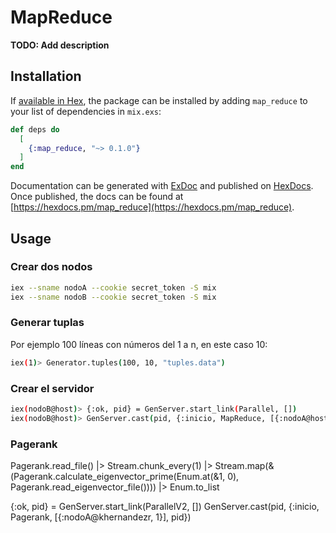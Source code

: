 # MapReduce

**TODO: Add description**

## Installation

If [available in Hex](https://hex.pm/docs/publish), the package can be installed
by adding `map_reduce` to your list of dependencies in `mix.exs`:

```elixir
def deps do
  [
    {:map_reduce, "~> 0.1.0"}
  ]
end
```

Documentation can be generated with [ExDoc](https://github.com/elixir-lang/ex_doc)
and published on [HexDocs](https://hexdocs.pm). Once published, the docs can
be found at [https://hexdocs.pm/map_reduce](https://hexdocs.pm/map_reduce).

## Usage

### Crear dos nodos
```bash
iex --sname nodoA --cookie secret_token -S mix 
iex --sname nodoB --cookie secret_token -S mix 
```

### Generar tuplas

Por ejemplo 100 líneas con números del 1 a n, en este caso 10:

```bash
iex(1)> Generator.tuples(100, 10, "tuples.data")
```

### Crear el servidor 

```bash
iex(nodoB@host)> {:ok, pid} = GenServer.start_link(Parallel, [])
iex(nodoB@host)> GenServer.cast(pid, {:inicio, MapReduce, [{:nodoA@host, 2}], pid})
```
### Pagerank
Pagerank.read_file() |> Stream.chunk_every(1) |> Stream.map(&(Pagerank.calculate_eigenvector_prime(Enum.at(&1, 0), Pagerank.read_eigenvector_file()))) |> Enum.to_list 


{:ok, pid} = GenServer.start_link(ParallelV2, [])
GenServer.cast(pid, {:inicio, Pagerank, [{:nodoA@khernandezr, 1}], pid})